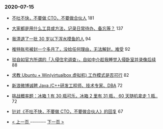 ### 2020-07-15 
- [不吐不快，不要做 CTO，不要做合伙人](https://www.v2ex.com/t/690071) 181
- [大家都是用什么工具或方法，记录日常待办、备忘等？](https://www.v2ex.com/t/690152) 137
- [我清退了一批 30 岁以下浑水摸鱼的人](https://www.v2ex.com/t/690234) 94
- [推特账号被封一个多月了，没给任何理由，无法解封，难受](https://www.v2ex.com/t/690070) 92
- [驳自如官方所谓的「入侵住宅调查」，自如中介趁我睡觉入侵卧室并录像后续](https://www.v2ex.com/t/690252) 88
- [求教 Ubuntu + Win(virtualbox 虚拟机) 工作模式是否可行](https://www.v2ex.com/t/690135) 82
- [新浪微博诚聘 Java /C++研发工程师、技术专家、DBA](https://www.v2ex.com/t/690107) 72
- [挑战概率题：冰箱 1 有 30 瓶可乐，冰箱 2 里有 31 瓶， 60 天随机拿走 1 瓶..](https://www.v2ex.com/t/690154) 72
- [针对《不吐不快，不要做 CTO，不要做合伙人》的回复](https://www.v2ex.com/t/690257) 67 

- [ < 上一页 ](https://github.com/able8/v2ex-hot-record/blob/master/2020-07-14.md) -------- [ 下一页 > ](https://github.com/able8/v2ex-hot-record/blob/master/2020-07-16.md)